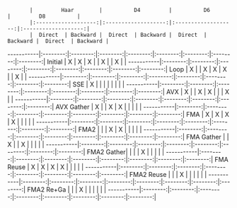            |         Haar        |          D4         |          D6         |         D8          |
           |:-------------------:|:-------------------:|:-------------------:|:-------------------:|
           |  Direct  | Backward |  Direct  | Backward |  Direct  | Backward |  Direct  | Backward |
-----------|:--------:|:--------:|:--------:|:--------:|:--------:|:--------:|:--------:|:--------:|
Initial    |    X     |    X     |    X     |          |    X     |          |    X     |          |
-----------|:--------:|:--------:|:--------:|:--------:|:--------:|:--------:|:--------:|:--------:|
Loop       |    X     |          |    X     |    X     |    X     |          |    X     |          |
-----------|:--------:|:--------:|:--------:|:--------:|:--------:|:--------:|:--------:|:--------:|
SSE        |    X     |          |          |          |          |          |          |          |
-----------|:--------:|:--------:|:--------:|:--------:|:--------:|:--------:|:--------:|:--------:|
AVX        |    X     |          |    X     |    X     |          |          |    X     |          |
-----------|:--------:|:--------:|:--------:|:--------:|:--------:|:--------:|:--------:|:--------:|
AVX Gather |    X     |          |    X     |    X     |          |          |          |          |
-----------|:--------:|:--------:|:--------:|:--------:|:--------:|:--------:|:--------:|:--------:|
FMA        |    X     |    X     |    X     |    X     |          |          |          |          |
-----------|:--------:|:--------:|:--------:|:--------:|:--------:|:--------:|:--------:|:--------:|
FMA2       |          |          |    X     |    X     |          |          |          |          |
-----------|:--------:|:--------:|:--------:|:--------:|:--------:|:--------:|:--------:|:--------:|
FMA Gather |          |    X     |          |    X     |          |          |          |          |
-----------|:--------:|:--------:|:--------:|:--------:|:--------:|:--------:|:--------:|:--------:|
FMA2 Gather|          |          |          |    X     |          |          |          |          |
-----------|:--------:|:--------:|:--------:|:--------:|:--------:|:--------:|:--------:|:--------:|
FMA Reuse  |    X     |    X     |    X     |    X     |          |          |          |          |
-----------|:--------:|:--------:|:--------:|:--------:|:--------:|:--------:|:--------:|:--------:|
FMA2 Reuse |          |          |    X     |          |          |          |          |          |
-----------|:--------:|:--------:|:--------:|:--------:|:--------:|:--------:|:--------:|:--------:|
FMA2 Re+Ga |          |          |    X     |          |          |          |          |          |
-----------|:--------:|:--------:|:--------:|:--------:|:--------:|:--------:|:--------:|:--------:|
